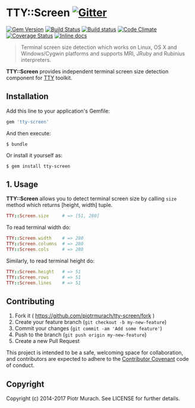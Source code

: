 # TTY::Screen [![Gitter](https://badges.gitter.im/Join%20Chat.svg)][gitter]

[![Gem Version](https://badge.fury.io/rb/tty-screen.svg)][gem]
[![Build Status](https://secure.travis-ci.org/piotrmurach/tty-screen.svg?branch=master)][travis]
[![Build status](https://ci.appveyor.com/api/projects/status/myjv8kahk1iwrlha?svg=true)][appveyor]
[![Code Climate](https://codeclimate.com/github/piotrmurach/tty-screen/badges/gpa.svg)][codeclimate]
[![Coverage Status](https://coveralls.io/repos/piotrmurach/tty-screen/badge.svg)][coverage]
[![Inline docs](http://inch-ci.org/github/piotrmurach/tty-screen.svg?branch=master)][inchpages]

[gitter]: https://gitter.im/piotrmurach/tty
[gem]: http://badge.fury.io/rb/tty-screen
[travis]: http://travis-ci.org/piotrmurach/tty-screen
[appveyor]: https://ci.appveyor.com/project/piotrmurach/tty-screen
[codeclimate]: https://codeclimate.com/github/piotrmurach/tty-screen
[coverage]: https://coveralls.io/r/piotrmurach/tty-screen
[inchpages]: http://inch-ci.org/github/piotrmurach/tty-screen

> Terminal screen size detection which works on Linux, OS X and Windows/Cygwin platforms and supports MRI, JRuby and Rubinius interpreters.

**TTY::Screen** provides independent terminal screen size detection component for [TTY](https://github.com/piotrmurach/tty) toolkit.

## Installation

Add this line to your application's Gemfile:

```ruby
gem 'tty-screen'
```

And then execute:

    $ bundle

Or install it yourself as:

    $ gem install tty-screen

## 1. Usage

**TTY::Screen** allows you to detect terminal screen size by calling `size` method which returns [height, width] tuple.

```ruby
TTY::Screen.size     # => [51, 280]
```

To read terminal width do:

```ruby
TTY::Screen.width    # => 280
TTY::Screen.columns  # => 280
TTY::Screen.cols     # => 280
```

Similarly, to read terminal height do:

```ruby
TTY::Screen.height   # => 51
TTY::Screen.rows     # => 51
TTY::Screen.lines    # => 51
```

## Contributing

1. Fork it ( https://github.com/piotrmurach/tty-screen/fork )
2. Create your feature branch (`git checkout -b my-new-feature`)
3. Commit your changes (`git commit -am 'Add some feature'`)
4. Push to the branch (`git push origin my-new-feature`)
5. Create a new Pull Request

This project is intended to be a safe, welcoming space for collaboration, and contributors are expected to adhere to the [Contributor Covenant](http://contributor-covenant.org) code of conduct.

## Copyright

Copyright (c) 2014-2017 Piotr Murach. See LICENSE for further details.
